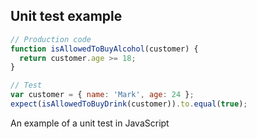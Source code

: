## Unit test example

```javascript
// Production code
function isAllowedToBuyAlcohol(customer) {
  return customer.age >= 18;
}
```

```javascript
// Test
var customer = { name: 'Mark', age: 24 };
expect(isAllowedToBuyDrink(customer)).to.equal(true);
```

An example of a unit test in JavaScript